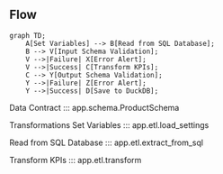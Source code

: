 
## Flow

```mermaid
graph TD;
    A[Set Variables] --> B[Read from SQL Database];
    B --> V[Input Schema Validation];
    V -->|Failure| X[Error Alert];
    V -->|Success| C[Transform KPIs];
    C --> Y[Output Schema Validation];
    Y -->|Failure| Z[Error Alert];
    Y -->|Success| D[Save to DuckDB];
```
Data Contract
::: app.schema.ProductSchema

Transformations
Set Variables
::: app.etl.load_settings

Read from SQL Database
::: app.etl.extract_from_sql

Transform KPIs
::: app.etl.transform